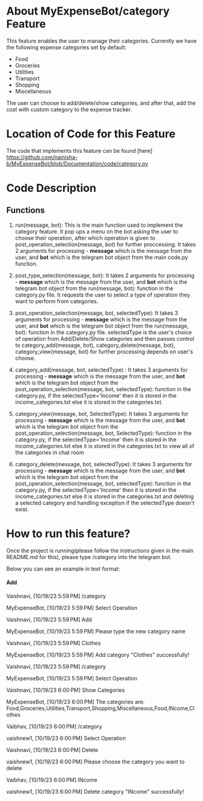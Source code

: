 # About MyExpenseBot/category Feature
This feature enables the user to manage their categories.
Currently we have the following expense categories set by default:

- Food
- Groceries
- Utilities
- Transport
- Shopping
- Miscellaneous

The user can choose to add/delete/show categories, and after that, add the cost with custom category to the expense tracker.

# Location of Code for this Feature
The code that implements this feature can be found [here] https://github.com/nainisha-b/MyExpenseBot/blob/Documentation/code/category.py
# Code Description
## Functions

1. run(message, bot):
This is the main function used to implement the category feature. It pop ups a menu on the bot asking the user to choose their operation, after which operation is given to post_operation_selection(message, bot) for further proccessing. It takes 2 arguments for processing - **message** which is the message from the user, and **bot** which is the telegram bot object from the main code.py function.

2. post_type_selection(message, bot):
   It takes 2 arguments for processing - **message** which is the message from the user, and **bot** which is the telegram bot object from the run(message, bot): function in the category.py file. It requests the user to select a type of operation they want to perform from categories.

3. post_operation_selection(message, bot, selectedType):
 It takes 3 arguments for processing - **message** which is the message from the user, and **bot** which is the telegram bot object from the run(message, bot): function in the category.py file. selectedType is the user's choice of operation from Add/Delete/Show categories and then passes control to category_add(message, bot), category_delete(message, bot), category_view(message, bot) for further processing depends on user's choose.

4. category_add(message, bot, selectedType) :
 It takes 3 arguments for processing - **message** which is the message from the user, and **bot** which is the telegram bot object from the post_operation_selection(message, bot, selectedType): function in the category.py, if the selectedType='Income' then it is stored in the income_categories.txt else it is stored in the categories.txt.

5. category_view(message, bot, SelectedType):
 It takes 3 arguments for processing - **message** which is the message from the user, and **bot** which is the telegram bot object from the post_operation_selection(message, bot, SelectedType): function in the category.py, if the selectedType='Income' then it is stored in the income_categories.txt else it is stored in the categories.txt to view all of the categories in chat room

6. category_delete(message, bot, selectedType):
 It takes 3 arguments for processing - **message** which is the message from the user, and **bot** which is the telegram bot object from the post_operation_selection(message, bot, selectedType): function in the category.py, if the selectedType='Income' then it is stored in the income_categories.txt else it is stored in the categories.txt and deleting a selected category and handling exception if the selectedType doesn't exist.

 
# How to run this feature?
Once the project is running(please follow the instructions given in the main README.md for this), please type /category into the telegram bot.

Below you can see an example in text format:

#### Add
Vaishnavi, [10/19/23 5:59 PM]
/category

MyExpenseBot, [10/19/23 5:59 PM]
Select Operation

Vaishnavi, [10/19/23 5:59 PM]
Add

MyExpenseBot, [10/19/23 5:59 PM]
Please type the new category name

Vaishnavi, [10/19/23 5:59 PM]
Clothes

MyExpenseBot, [10/19/23 5:59 PM]
Add category "Clothes" successfully!

Vaishnavi, [10/19/23 5:59 PM]
/category

MyExpenseBot, [10/19/23 5:59 PM]
Select Operation

Vaishnavi, [10/19/23 6:00 PM]
Show Categories

MyExpenseBot, [10/19/23 6:00 PM]
The categories are:
Food,Groceries,Utilities,Transport,Shopping,Miscellaneous,Food,INcome,Clothes

Vaibhav, [10/19/23 6:00 PM]
/category

vaishnew1, [10/19/23 6:00 PM]
Select Operation

Vaishnavi, [10/19/23 6:00 PM]
Delete

vaishnew1, [10/19/23 6:00 PM]
Please choose the category you want to delete

Vaibhav, [10/19/23 6:00 PM]
INcome

vaishnew1, [10/19/23 6:00 PM]
Delete category "INcome" successfully!
